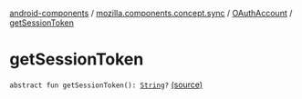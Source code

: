 [android-components](../../index.md) / [mozilla.components.concept.sync](../index.md) / [OAuthAccount](index.md) / [getSessionToken](./get-session-token.md)

# getSessionToken

`abstract fun getSessionToken(): `[`String`](https://kotlinlang.org/api/latest/jvm/stdlib/kotlin/-string/index.html)`?` [(source)](https://github.com/mozilla-mobile/android-components/blob/master/components/concept/sync/src/main/java/mozilla/components/concept/sync/OAuthAccount.kt#L39)